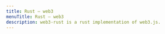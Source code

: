 ```yaml
---
title: Rust – web3
menuTitle: Rust – web3
description: web3-rust is a rust implementation of web3.js.
---
```

